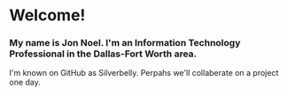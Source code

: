 
# Welcome!

### My name is Jon Noel.  I'm an Information Technology Professional in the Dallas-Fort Worth area.

  
I'm known on GitHub as Silverbelly. Perpahs we'll collaberate on a project one day.


<!--
**Silverbelly/silverbelly** is a ✨ _special_ ✨ repository because its `README.md` (this file) appears on your GitHub profile.

Here are some ideas to get you started:

- 🔭 I’m currently working on ...
- 🌱 I’m currently learning ...
- 👯 I’m looking to collaborate on ...
- 🤔 I’m looking for help with ...
- 💬 Ask me about ...
- 📫 How to reach me: ...
- 😄 Pronouns: ...
- ⚡ Fun fact: ...
-->
